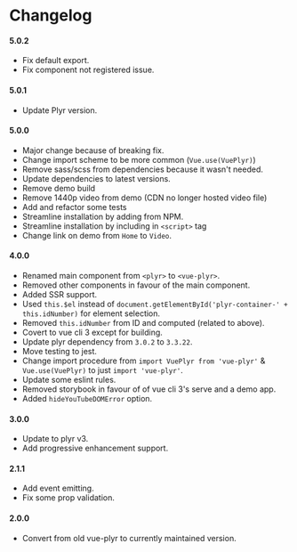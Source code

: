 # Changelog

#### 5.0.2
- Fix default export.
- Fix component not registered issue.

#### 5.0.1
- Update Plyr version.

#### 5.0.0
- Major change because of breaking fix.
- Change import scheme to be more common (`Vue.use(VuePlyr)`)
- Remove sass/scss from dependencies because it wasn't needed.
- Update dependencies to latest versions.
- Remove demo build
- Remove 1440p video from demo (CDN no longer hosted video file)
- Add and refactor some tests
- Streamline installation by adding from NPM.
- Streamline installation by including in `<script>` tag
- Change link on demo from `Home` to `Video`.

#### 4.0.0
- Renamed main component from `<plyr>` to `<vue-plyr>`.
- Removed other components in favour of the main component.
- Added SSR support.
- Used `this.$el` instead of `document.getElementById('plyr-container-' + this.idNumber)` for element selection.
- Removed `this.idNumber` from ID and computed (related to above).
- Covert to vue cli 3 except for building.
- Update plyr dependency from `3.0.2` to `3.3.22`.
- Move testing to jest.
- Change import procedure from `import VuePlyr from 'vue-plyr'` & `Vue.use(VuePlyr)` to just `import 'vue-plyr'`.
- Update some eslint rules.
- Removed storybook in favour of of vue cli 3's serve and a demo app.
- Added `hideYouTubeDOMError` option.

#### 3.0.0
- Update to plyr v3.
- Add progressive enhancement support.

#### 2.1.1
- Add event emitting.
- Fix some prop validation.

#### 2.0.0
- Convert from old vue-plyr to currently maintained version.
